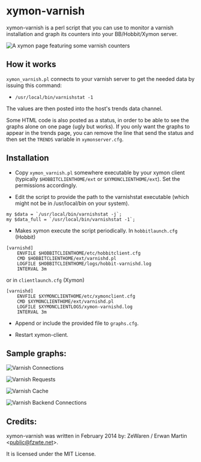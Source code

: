xymon-varnish
=============
xymon-varnish is a perl script that you can use to monitor a varnish installation and graph its counters into your BB/Hobbit/Xymon server.

![A xymon page featuring some varnish counters](https://raw.github.com/ZeWaren/xymon-varnish/master/example_graphs/xymon_page.png "A xymon page featuring some varnish counters")

How it works
------------

`xymon_varnish.pl` connects to your varnish server to get the needed data by issuing this command:

+ `/usr/local/bin/varnishstat -1`

The values are then posted into the host's trends data channel.

Some HTML code is also posted as a status, in order to be able to see the graphs alone on one page (ugly but works). If you only want the graphs to appear in the trends page, you can remove the line that send the status and then set the `TRENDS` variable in `xymonserver.cfg`.

Installation
------------
+ Copy `xymon_varnish.pl` somewhere executable by your xymon client (typically `$HOBBITCLIENTHOME/ext` or `$XYMONCLIENTHOME/ext`). Set the permissions accordingly.
 
+ Edit the script to provide the path to the varnishstat executable (which might not be in /usr/local/bin on your system).
```
my $data = `/usr/local/bin/varnishstat -j`;
my $data_full = `/usr/local/bin/varnishstat -1`;
```

+ Makes xymon execute the script periodically.
In `hobbitlaunch.cfg` (Hobbit)
```
[varnishd]
    ENVFILE $HOBBITCLIENTHOME/etc/hobbitclient.cfg
    CMD $HOBBITCLIENTHOME/ext/varnishd.pl
    LOGFILE $HOBBITCLIENTHOME/logs/hobbit-varnishd.log
    INTERVAL 3m
```
or in `clientlaunch.cfg` (Xymon)
```
[varnishd]
    ENVFILE $XYMONCLIENTHOME/etc/xymonclient.cfg
    CMD $XYMONCLIENTHOME/ext/varnishd.pl
    LOGFILE $XYMONCLIENTLOGS/xymon-varnishd.log
    INTERVAL 3m
```

+ Append or include the provided file to `graphs.cfg`.

+ Restart xymon-client.

Sample graphs:
--------------

![Varnish Connections](https://raw.github.com/ZeWaren/xymon-varnish/master/example_graphs/varnish_connections.png "Varnish Connections")

![Varnish Requests](https://raw.github.com/ZeWaren/xymon-varnish/master/example_graphs/varnish_requests.png "Varnish Requests")

![Varnish Cache](https://raw.github.com/ZeWaren/xymon-varnish/master/example_graphs/varnish_cache.png "Varnish Cache")

![Varnish Backend Connections](https://raw.github.com/ZeWaren/xymon-varnish/master/example_graphs/varnish_backend_connections.png "Varnish Backend Connections")

Credits:
--------

xymon-varnish was written in February 2014 by: ZeWaren / Erwan Martin <<public@fzwte.net>>.

It is licensed under the MIT License.
